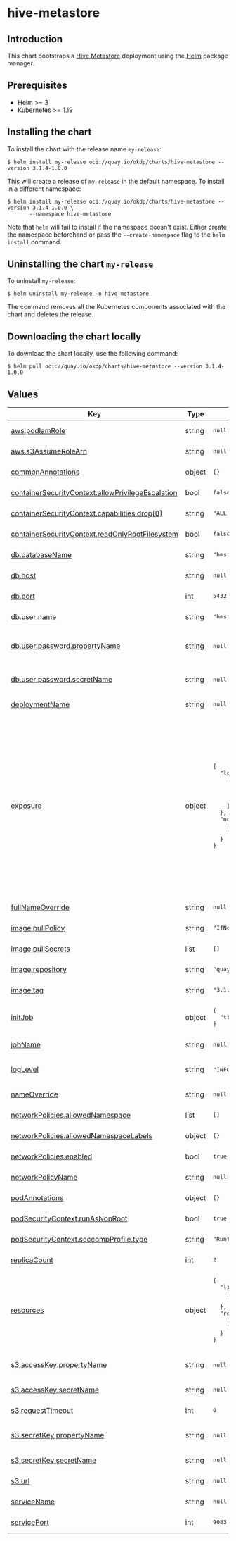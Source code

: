 <!--
    Copyright 2024 okdp.io

    Licensed to the Apache Software Foundation (ASF) under one
    or more contributor license agreements.  See the NOTICE file
    distributed with this work for additional information
    regarding copyright ownership.  The ASF licenses this file
    to you under the Apache License, Version 2.0 (the
    "License"); you may not use this file except in compliance
    with the License.  You may obtain a copy of the License at

      http://www.apache.org/licenses/LICENSE-2.0

    Unless required by applicable law or agreed to in writing,
    software distributed under the License is distributed on an
    "AS IS" BASIS, WITHOUT WARRANTIES OR CONDITIONS OF ANY
    KIND, either express or implied.  See the License for the
    specific language governing permissions and limitations
    under the License.
-->

# hive-metastore

## Introduction

This chart bootstraps a [Hive Metastore](https://cwiki.apache.org/confluence/display/hive/design#Design-Metastore) deployment using the [Helm](https://helm.sh) package manager.

## Prerequisites

- Helm >= 3
- Kubernetes >= 1.19

## Installing the chart

To install the chart with the release name `my-release`:

```shell
$ helm install my-release oci://quay.io/okdp/charts/hive-metastore --version 3.1.4-1.0.0
```

This will create a release of `my-release` in the default namespace. To install in a different namespace:

```shell
$ helm install my-release oci://quay.io/okdp/charts/hive-metastore --version 3.1.4-1.0.0 \
       --namespace hive-metastore
```

Note that `helm` will fail to install if the namespace doesn't exist. Either create the namespace beforehand or pass the `--create-namespace` flag to the `helm install` command.

## Uninstalling the chart  `my-release`

To uninstall `my-release`:

```shell
$ helm uninstall my-release -n hive-metastore
```

The command removes all the Kubernetes components associated with the chart and deletes the release.

## Downloading the chart locally

To download the chart locally, use the following command:

```shell
$ helm pull oci://quay.io/okdp/charts/hive-metastore --version 3.1.4-1.0.0
```

## Values

<table height="100%" >
	<thead>
		<th>Key</th>
		<th>Type</th>
		<th>Default</th>
		<th>Description</th>
	</thead>
	<tbody>
		<tr>
			<td id="aws--podIamRole"><a href="./values.yaml#L37">aws.podIamRole</a></td>
			<td>
string
</td>
			<td><div style="max-width: 300px;">
<pre lang="json">
null
</pre>
</div></td>
			<td>AWS Pod execution IAM role</td>
		</tr>
		<tr>
			<td id="aws--s3AssumeRoleArn"><a href="./values.yaml#L39">aws.s3AssumeRoleArn</a></td>
			<td>
string
</td>
			<td><div style="max-width: 300px;">
<pre lang="json">
null
</pre>
</div></td>
			<td>S3 IAM role ARN for hive-metastore access to S3</td>
		</tr>
		<tr>
			<td id="commonAnnotations"><a href="./values.yaml#L119">commonAnnotations</a></td>
			<td>
object
</td>
			<td><div style="max-width: 300px;">
<pre lang="json">
{}
</pre>
</div></td>
			<td>Annotations to be added to all resources</td>
		</tr>
		<tr>
			<td id="containerSecurityContext--allowPrivilegeEscalation"><a href="./values.yaml#L106">containerSecurityContext.allowPrivilegeEscalation</a></td>
			<td>
bool
</td>
			<td><div style="max-width: 300px;">
<pre lang="json">
false
</pre>
</div></td>
			<td></td>
		</tr>
		<tr>
			<td id="containerSecurityContext--capabilities--drop[0]"><a href="./values.yaml#L110">containerSecurityContext.capabilities.drop[0]</a></td>
			<td>
string
</td>
			<td><div style="max-width: 300px;">
<pre lang="json">
"ALL"
</pre>
</div></td>
			<td></td>
		</tr>
		<tr>
			<td id="containerSecurityContext--readOnlyRootFilesystem"><a href="./values.yaml#L107">containerSecurityContext.readOnlyRootFilesystem</a></td>
			<td>
bool
</td>
			<td><div style="max-width: 300px;">
<pre lang="json">
false
</pre>
</div></td>
			<td></td>
		</tr>
		<tr>
			<td id="db--databaseName"><a href="./values.yaml#L8">db.databaseName</a></td>
			<td>
string
</td>
			<td><div style="max-width: 300px;">
<pre lang="json">
"hms"
</pre>
</div></td>
			<td>Hive metastore database name.</td>
		</tr>
		<tr>
			<td id="db--host"><a href="./values.yaml#L4">db.host</a></td>
			<td>
string
</td>
			<td><div style="max-width: 300px;">
<pre lang="json">
null
</pre>
</div></td>
			<td>Hive metastore database host.</td>
		</tr>
		<tr>
			<td id="db--port"><a href="./values.yaml#L6">db.port</a></td>
			<td>
int
</td>
			<td><div style="max-width: 300px;">
<pre lang="json">
5432
</pre>
</div></td>
			<td>Hive metastore database port.</td>
		</tr>
		<tr>
			<td id="db--user--name"><a href="./values.yaml#L11">db.user.name</a></td>
			<td>
string
</td>
			<td><div style="max-width: 300px;">
<pre lang="json">
"hms"
</pre>
</div></td>
			<td>Hive metastore database user.</td>
		</tr>
		<tr>
			<td id="db--user--password--propertyName"><a href="./values.yaml#L17">db.user.password.propertyName</a></td>
			<td>
string
</td>
			<td><div style="max-width: 300px;">
<pre lang="json">
null
</pre>
</div></td>
			<td>Hive metastore database existing kubernetes secret key containing the password.</td>
		</tr>
		<tr>
			<td id="db--user--password--secretName"><a href="./values.yaml#L15">db.user.password.secretName</a></td>
			<td>
string
</td>
			<td><div style="max-width: 300px;">
<pre lang="json">
null
</pre>
</div></td>
			<td>Hive metastore database existing kubernetes secret name.</td>
		</tr>
		<tr>
			<td id="deploymentName"><a href="./values.yaml#L129">deploymentName</a></td>
			<td>
string
</td>
			<td><div style="max-width: 300px;">
<pre lang="json">
null
</pre>
</div></td>
			<td>Will default to {{ include "metastore.fullname" . }}</td>
		</tr>
		<tr>
			<td id="exposure"><a href="./values.yaml#L78">exposure</a></td>
			<td>
object
</td>
			<td><div style="max-width: 300px;">
<pre lang="json">
{
  "loadbalancer": {
    "metallb": {
      "enabled": "no",
      "externalIp": null,
      "ipSharingKey": null
    }
  },
  "nodePort": {
    "enabled": "no",
    "value": null
  }
}
</pre>
</div></td>
			<td>Allow the metastore to be reachable from outside of the cluster

⚠️ As the metastore does not provide authentication/authorization mechanism, everybody will be able
  to access and modify all metastore data.
  So use this feature only
  - Temporary, for test and debugging
  - If access to your cluster is strictly controlled by some firewall, which will limit access to the
    exposed address and port.
</td>
		</tr>
		<tr>
			<td id="fullNameOverride"><a href="./values.yaml#L127">fullNameOverride</a></td>
			<td>
string
</td>
			<td><div style="max-width: 300px;">
<pre lang="json">
null
</pre>
</div></td>
			<td>Allow overriding base name of all resources</td>
		</tr>
		<tr>
			<td id="image--pullPolicy"><a href="./values.yaml#L98">image.pullPolicy</a></td>
			<td>
string
</td>
			<td><div style="max-width: 300px;">
<pre lang="json">
"IfNotPresent"
</pre>
</div></td>
			<td>Image pull policy.</td>
		</tr>
		<tr>
			<td id="image--pullSecrets"><a href="./values.yaml#L92">image.pullSecrets</a></td>
			<td>
list
</td>
			<td><div style="max-width: 300px;">
<pre lang="json">
[]
</pre>
</div></td>
			<td>Image pullSecrets for private registries.</td>
		</tr>
		<tr>
			<td id="image--repository"><a href="./values.yaml#L94">image.repository</a></td>
			<td>
string
</td>
			<td><div style="max-width: 300px;">
<pre lang="json">
"quay.io/okdp/hive-metastore"
</pre>
</div></td>
			<td>Docker image registry.</td>
		</tr>
		<tr>
			<td id="image--tag"><a href="./values.yaml#L96">image.tag</a></td>
			<td>
string
</td>
			<td><div style="max-width: 300px;">
<pre lang="json">
"3.1.3"
</pre>
</div></td>
			<td>Image tag.</td>
		</tr>
		<tr>
			<td id="initJob"><a href="./values.yaml#L65">initJob</a></td>
			<td>
object
</td>
			<td><div style="max-width: 300px;">
<pre lang="json">
{
  "ttlSecondsAfterFinished": 60
}
</pre>
</div></td>
			<td>Hive metastore database initialization job</td>
		</tr>
		<tr>
			<td id="jobName"><a href="./values.yaml#L131">jobName</a></td>
			<td>
string
</td>
			<td><div style="max-width: 300px;">
<pre lang="json">
null
</pre>
</div></td>
			<td>Will default to {{ include "metastore.fullname" . }}</td>
		</tr>
		<tr>
			<td id="logLevel"><a href="./values.yaml#L62">logLevel</a></td>
			<td>
string
</td>
			<td><div style="max-width: 300px;">
<pre lang="json">
"INFO"
</pre>
</div></td>
			<td>Log4j2 log level. One of `` `debug`, `info`, `warn`, `error`, `fatal`, `trace`</td>
		</tr>
		<tr>
			<td id="nameOverride"><a href="./values.yaml#L125">nameOverride</a></td>
			<td>
string
</td>
			<td><div style="max-width: 300px;">
<pre lang="json">
null
</pre>
</div></td>
			<td>Allow chart name overriding</td>
		</tr>
		<tr>
			<td id="networkPolicies--allowedNamespace"><a href="./values.yaml#L47">networkPolicies.allowedNamespace</a></td>
			<td>
list
</td>
			<td><div style="max-width: 300px;">
<pre lang="json">
[]
</pre>
</div></td>
			<td></td>
		</tr>
		<tr>
			<td id="networkPolicies--allowedNamespaceLabels"><a href="./values.yaml#L46">networkPolicies.allowedNamespaceLabels</a></td>
			<td>
object
</td>
			<td><div style="max-width: 300px;">
<pre lang="json">
{}
</pre>
</div></td>
			<td></td>
		</tr>
		<tr>
			<td id="networkPolicies--enabled"><a href="./values.yaml#L45">networkPolicies.enabled</a></td>
			<td>
bool
</td>
			<td><div style="max-width: 300px;">
<pre lang="json">
true
</pre>
</div></td>
			<td></td>
		</tr>
		<tr>
			<td id="networkPolicyName"><a href="./values.yaml#L135">networkPolicyName</a></td>
			<td>
string
</td>
			<td><div style="max-width: 300px;">
<pre lang="json">
null
</pre>
</div></td>
			<td>Will default to {{ include "metastore.fullname" . }}</td>
		</tr>
		<tr>
			<td id="podAnnotations"><a href="./values.yaml#L116">podAnnotations</a></td>
			<td>
object
</td>
			<td><div style="max-width: 300px;">
<pre lang="json">
{}
</pre>
</div></td>
			<td>Annotations to be added to the pod</td>
		</tr>
		<tr>
			<td id="podSecurityContext--runAsNonRoot"><a href="./values.yaml#L101">podSecurityContext.runAsNonRoot</a></td>
			<td>
bool
</td>
			<td><div style="max-width: 300px;">
<pre lang="json">
true
</pre>
</div></td>
			<td></td>
		</tr>
		<tr>
			<td id="podSecurityContext--seccompProfile--type"><a href="./values.yaml#L103">podSecurityContext.seccompProfile.type</a></td>
			<td>
string
</td>
			<td><div style="max-width: 300px;">
<pre lang="json">
"RuntimeDefault"
</pre>
</div></td>
			<td></td>
		</tr>
		<tr>
			<td id="replicaCount"><a href="./values.yaml#L50">replicaCount</a></td>
			<td>
int
</td>
			<td><div style="max-width: 300px;">
<pre lang="json">
2
</pre>
</div></td>
			<td>Desired number of hive-metastore pods to run.</td>
		</tr>
		<tr>
			<td id="resources"><a href="./values.yaml#L53">resources</a></td>
			<td>
object
</td>
			<td><div style="max-width: 300px;">
<pre lang="json">
{
  "limits": {
    "cpu": "500m",
    "memory": "1024Mi"
  },
  "requests": {
    "cpu": "100m",
    "memory": "512Mi"
  }
}
</pre>
</div></td>
			<td>Resource requests and limits for the hive-metastore pod.</td>
		</tr>
		<tr>
			<td id="s3--accessKey--propertyName"><a href="./values.yaml#L27">s3.accessKey.propertyName</a></td>
			<td>
string
</td>
			<td><div style="max-width: 300px;">
<pre lang="json">
null
</pre>
</div></td>
			<td>S3 access key kubernetes secret key containing the accessKey</td>
		</tr>
		<tr>
			<td id="s3--accessKey--secretName"><a href="./values.yaml#L25">s3.accessKey.secretName</a></td>
			<td>
string
</td>
			<td><div style="max-width: 300px;">
<pre lang="json">
null
</pre>
</div></td>
			<td>S3 access key existing kubernetes secret name</td>
		</tr>
		<tr>
			<td id="s3--requestTimeout"><a href="./values.yaml#L33">s3.requestTimeout</a></td>
			<td>
int
</td>
			<td><div style="max-width: 300px;">
<pre lang="json">
0
</pre>
</div></td>
			<td></td>
		</tr>
		<tr>
			<td id="s3--secretKey--propertyName"><a href="./values.yaml#L32">s3.secretKey.propertyName</a></td>
			<td>
string
</td>
			<td><div style="max-width: 300px;">
<pre lang="json">
null
</pre>
</div></td>
			<td>S3 secret key kubernetes secret key containing the secretName</td>
		</tr>
		<tr>
			<td id="s3--secretKey--secretName"><a href="./values.yaml#L30">s3.secretKey.secretName</a></td>
			<td>
string
</td>
			<td><div style="max-width: 300px;">
<pre lang="json">
null
</pre>
</div></td>
			<td>S3 secret key existing kubernetes secret name</td>
		</tr>
		<tr>
			<td id="s3--url"><a href="./values.yaml#L22">s3.url</a></td>
			<td>
string
</td>
			<td><div style="max-width: 300px;">
<pre lang="json">
null
</pre>
</div></td>
			<td>S3 endpoint</td>
		</tr>
		<tr>
			<td id="serviceName"><a href="./values.yaml#L133">serviceName</a></td>
			<td>
string
</td>
			<td><div style="max-width: 300px;">
<pre lang="json">
null
</pre>
</div></td>
			<td>Will default to {{ include "metastore.fullname" . }}</td>
		</tr>
		<tr>
			<td id="servicePort"><a href="./values.yaml#L113">servicePort</a></td>
			<td>
int
</td>
			<td><div style="max-width: 300px;">
<pre lang="json">
9083
</pre>
</div></td>
			<td>Hive metastore service port</td>
		</tr>
	</tbody>
</table>

## Source Code

* <https://github.com/okdp/hive-metastore>
